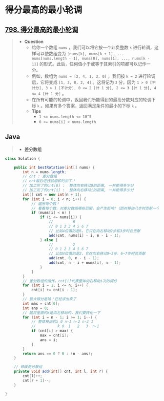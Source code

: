 # 得分最高的最小轮调

## [798. 得分最高的最小轮调](https://leetcode.cn/problems/smallest-rotation-with-highest-score/)

> - **Question**
>   - 给你一个数组 `nums` ，我们可以将它按一个非负整数 `k` 进行轮调，这样可以使数组变为 `[nums[k], nums[k + 1], ... nums[nums.length - 1], nums[0], nums[1], ..., nums[k - 1]]` 的形式。此后，任何值小于或等于其索引的项都可以记作一分。
>   - 例如，数组为 `nums = [2, 4, 1, 3, 0]` ，我们按 `k = 2` 进行轮调后，它将变成 `[1, 3, 0, 2, 4]` 。这将记为 `3` 分，因为 `1 > 0 [不计分], 3 > 1 [不计分], 0 <= 2 [计 1 分], 2 <= 3 [计 1 分], 4 <= 4 [计 1 分]` 。
>   - 在所有可能的轮调中，返回我们所能得到的最高分数对应的轮调下标 `k` 。如果有多个答案，返回满足条件的最小的下标 `k` 。
>   - **Tips**
>     - `1 <= nums.length <= 10^5`
>     - `0 <= nums[i] < nums.length`

## Java

> - **差分数组**

```java
class Solution {

    public int bestRotation(int[] nums) {
        int n = nums.length;
        // cnt : 差分数组
        // cnt最后进行前缀和的加工！
        // 加工完了的cnt[0] :  整体向右移动0的距离, 一共能得多少分
        // 加工完了的cnt[i] :  整体向右移动i的距离, 一共能得多少分
        int[] cnt = new int[n + 1];
        for (int i = 0; i < n; i++) {
            // 遍历每个数！
            // 看看每个数，对差分数组哪些范围，会产生影响!（即对移动几步时贡献一个得分）
            if (nums[i] < n) {
                if (i <= nums[i]) {
                    //         6
                    // 0 1 2 3 4 5 6 7
                    // 比如4位置的是6，它只在向右移动2步和3步时会贡献
                    add(cnt, nums[i] - i, n - i - 1);
                } else {
                    //         2
                    // 0 1 2 3 4 5 6 7
                    // 比如4位置的是2，它在向右移动0~3步、6~7步时会贡献
                    add(cnt, 0, n - i - 1);
                    add(cnt, n - i + nums[i], n - 1);
                }
            }
        }
        // 差分数组的指代，cnt[i]代表整体向右移动i次的得分
        for (int i = 1; i <= n; i++) {
            cnt[i] += cnt[i - 1];
        }
        // 最大得分是啥！已经求出来了
        int max = cnt[0];
        int ans = 0;
        // 题目里面的k是向左移动的，我们要转化一下
        for (int i = n - 1; i >= 1; i--) {
            // 整体移动的i 0 n-1 n-2 n-3 1
            //          k 0  1   2   3  n-1
            if (cnt[i] > max) {
                max = cnt[i];
                ans = i;
            }
        }
        return ans == 0 ? 0 : (n - ans);
    }

    // 修改差分数组
    private void add(int[] cnt, int l, int r) {
        cnt[l]++;
        cnt[r + 1]--;
    }

}
```

